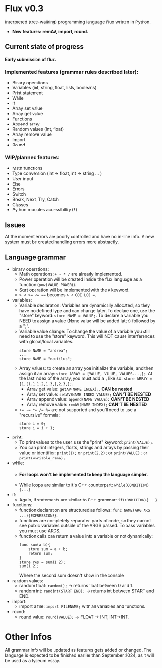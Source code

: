 # Flux v0.3
Interpreted (tree-walking) programming language Flux written in Python.

* **New features: remAV, import, round.**

## Current state of progress
#### Early submission of flux. 

### Implemented features (grammar rules described later):
* Binary operations
* Variables (int, string, float, lists, booleans)
* Print statement
* While
* If
* Array set value
* Array get value
* Functions
* Append array
* Random values (int, float)
* Array remove value
* Import
* Round

### WIP/planned features:

* Math functions
* Type conversion (int -> float, int -> string ... )
* User input
* Else
* Errors
* Switch
* Break, Next, Try, Catch
* Classes
* Python modules accessibility (?)

## Issues
At the moment errors are poorly controlled and have no in-line info. A new system must be created handling errors more abstractly.

## Language grammar
* binary operations:
  * Math operations: `+ - * /` are already implemented.
  * Power operation will be created inside the flux language as a function (`pow(VALUE POWER)`).
  * Sqrt operation will be implemented with the `#` keyword.
  * `> < >= <= ==` becomes `> < GOE LOE =`.
* variables:
  * Variable declaration: Variables are dynamically allocated, so they have no defined type and can change later. To declare one, use the "store" keyword: `store NAME = VALUE;`.
    To declare a variable you NEED to assign a value (None value will be added later) followed by a ";".
  * Variable value change: To change the value of a variable you still need to use the "store" keyword. This will NOT cause interferences with global/local variables.
    ```
    store NAME = "andrea";
    ...
    store NAME = "nautilus";
    ```
  * Array values: to create an array you initialize the variable, and then assign it an array: `store ARRAY = [VALUE, VALUE, VALUES...,];`. At the last index of the array, you must add a `,` like so: `store ARRAY = [1,[1.1,1.2,1.3,],2,3,];`.
      * Array get value: `getAV(NAME INDEX);`. **CAN be nested**
      * Array set value: `setAV(NAME INDEX VALUE);` **CAN'T BE NESTED**
      * Array append value: `append(NAME VALUE):` **CAN'T BE NESTED**
      * Array remove value: `remAV(NAME INDEX);` **CAN'T BE NESTED**
  * `+= -= *= /= %=` are not supported and you'll need to use a "recursive" formula:
    ```
    store i = 0;
    store i = i + 1;
    ```
* print:
  * To print values to the user, use the "print" keyword: `print(VALUE);`.
  * You can print integers, floats, strings and arrays by passing their value or identifier: `print(1);` or `print(2.2);` or `print(VALUE);` or `print(variable_name);`
* while:
  * #### For loops won't be implemented to keep the language simpler.
  * While loops are similar to it's C++ counterpart: `while(CONDITION){...}`
* if:
  * Again, if statements are similar to C++ grammar: `if(CONDITION){...}`
* functions:
  * function declaration are structured as follows: ```func NAME(ARG ARG ...){EXPRESSIONS}```.
  * functions are completely separated parts of code, so they cannot see public variables outside of the ARGS passed. To pass variables you must use ARGS.
  * function calls can return a value into a variable or not dynamically:
    ```
    func sum(a b){
        store sum = a + b;
        return sum;
    }
    store res = sum(1 2);
    sum(1 2);
    ```
    Where the second sum doesn't show in the console
* random values:
  * random float: `random();` -> returns float between 0 and 1.
  * random int: `randint(START END);` -> returns int between START and END.
* import:
  * import a file: `import FILENAME;` with all variables and functions.
* round:
  * round value: `round(VALUE);` -> FLOAT -> INT; INT->INT.
 # Other Infos
All grammar info will be updated as features gets added or changed. The language is expected to be finished earlier than September 2024, as it will be used as a lyceum essay.

